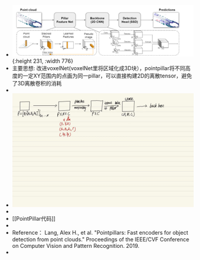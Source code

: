 - ![image.png](../assets/image_1650955274046_0.png){:height 231, :width 776}
- 主要思想: 改进voxelNet(voxelNet里将区域化成3D块），pointpillar将不同高度的一定XY范围内的点画为同一pillar，可以直接构建2D的离散tensor，避免了3D离散卷积的消耗
-
- ![42812ce1e8d6c079a8e7588b4d2b243.jpg](../assets/42812ce1e8d6c079a8e7588b4d2b243_1650960284992_0.jpg)
-
- [[PointPillar代码]]
-
- Reference： Lang, Alex H., et al. "Pointpillars: Fast encoders for object detection from point clouds." Proceedings of the IEEE/CVF Conference on Computer Vision and Pattern Recognition. 2019.
-